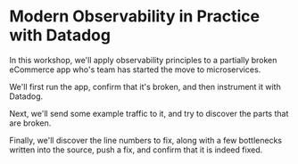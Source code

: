 # Modern Observability in Practice with Datadog

In this workshop, we'll apply observability principles to a partially broken eCommerce app who's team has started the move to microservices.

We'll first run the app, confirm that it's broken, and then instrument it with Datadog. 

Next, we'll send some example traffic to it, and try to discover the parts that are broken.

Finally, we'll discover the line numbers to fix, along with a few bottlenecks written into the source, push a fix, and confirm that it is indeed fixed.

